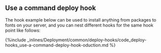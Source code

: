 <!-- post: -->


## Use a command deploy hook

The hook example below can be used to install anything from packages to fonts on your server, and you can nest different hooks for the same hook point like follows:



{%include _inlines/Deployment/common/deploy-hooks/code_deploy-hooks_use-a-command-deploy-hook-oduction.md %}







